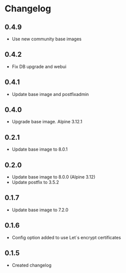 # Changelog

## 0.4.9

 - Use new community base images

## 0.4.2

 - Fix DB upgrade and webui
## 0.4.1

 - Update base image and postfixadmin

## 0.4.0

 - Upgrade base image. Alpine 3.12.1

## 0.2.1

 - Update base image to 8.0.1

## 0.2.0

 - Update base image to 8.0.0 (Alpine 3.12)
 - Update postfix to 3.5.2

## 0.1.7

 - Update base image to 7.2.0

## 0.1.6

- Config option added to use Let´s encrypt certificates

## 0.1.5

 - Created changelog